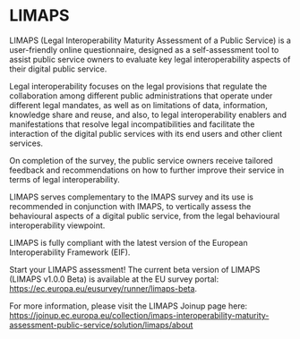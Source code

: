 # LIMAPS
LIMAPS (Legal Interoperability Maturity Assessment of a Public Service) is a user-friendly online questionnaire, designed as a self-assessment tool to assist public service owners to evaluate key legal interoperability aspects of their digital public service.

Legal interoperability focuses on the legal provisions that regulate the collaboration among different public administrations that operate under different legal mandates, as well as on limitations of data, information, knowledge share and reuse, and also, to legal interoperability enablers and manifestations that resolve legal incompatibilities and facilitate the interaction of the digital public services with its end users and other client services.

On completion of the survey, the public service owners receive tailored feedback and recommendations on how to further improve their service in terms of legal interoperability.

LIMAPS serves complementary to the IMAPS survey and its use is recommended in conjunction with IMAPS, to vertically assess the behavioural aspects of a digital public service, from the legal behavioural interoperability viewpoint.

LIMAPS is fully compliant with the latest version of the European Interoperability Framework (EIF).

Start your LIMAPS assessment!
The current beta version of LIMAPS (LIMAPS v1.0.0 Beta) is available at the EU survey portal: https://ec.europa.eu/eusurvey/runner/limaps-beta.

For more information, please visit the LIMAPS Joinup page here: https://joinup.ec.europa.eu/collection/imaps-interoperability-maturity-assessment-public-service/solution/limaps/about
